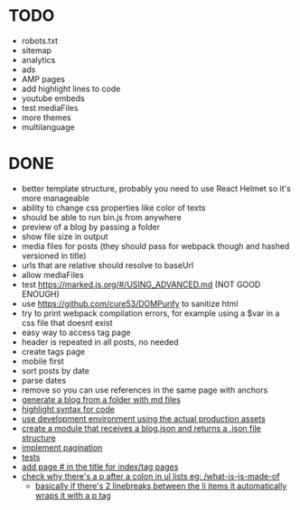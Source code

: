 # TODO
-   robots.txt
-   sitemap
-   analytics
-   ads
-   AMP pages
-   add highlight lines to code
-   youtube embeds
-   test mediaFiles
-   more themes
-   multilanguage

# DONE
-   better template structure, probably you need to use React Helmet so it's more manageable
-   ability to change css properties like color of texts
-   should be able to run bin.js from anywhere
-   preview of a blog by passing a folder
-   show file size in output
-   media files for posts (they should pass for webpack though and hashed versioned in title)
-   urls that are relative should resolve to baseUrl
-   allow mediaFiles
-   test https://marked.js.org/#/USING_ADVANCED.md (NOT GOOD ENOUGH)
-   use https://github.com/cure53/DOMPurify to sanitize html
-   try to print webpack compilation errors, for example using a $var in a css file that doesnt exist
-   easy way to access tag page
-   header is repeated in all posts, no needed
-   create tags page
-   mobile first
-   sort posts by date
-   parse dates
-   remove <base> so you can use references in the same page with anchors<a href="#title">
-   generate a blog from a folder with md files
-   highlight syntax for code
-   use development environment using the actual production assets
-   create a module that receives a blog.json and returns a .json file structure
-   implement pagination
-   tests
-   add page # in the title for index/tag pages
-   check why there's a p after a colon in ul lists eg: /what-is-js-made-of
    -   basically if there's 2 linebreaks between the li items it automatically wraps it with a p tag
